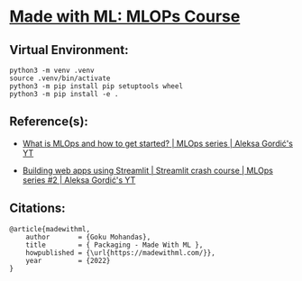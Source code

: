 # [Made with ML: MLOPs Course](https://madewithml.com/courses/mlops)

## Virtual Environment:

```shell
python3 -m venv .venv
source .venv/bin/activate
python3 -m pip install pip setuptools wheel
python3 -m pip install -e .
```

## Reference(s):

- [What is MLOps and how to get started? | MLOps series | Aleksa Gordić's YT](https://www.youtube.com/watch?v=LdLFJUlPa4Y&t=1510s)

- [Building web apps using Streamlit | Streamlit crash course | MLOps series #2 | Aleksa Gordić's YT](https://www.youtube.com/watch?v=3YGBqEt4rRE)


## Citations:

```
@article{madewithml,
    author       = {Goku Mohandas},
    title        = { Packaging - Made With ML },
    howpublished = {\url{https://madewithml.com/}},
    year         = {2022}
}
```
